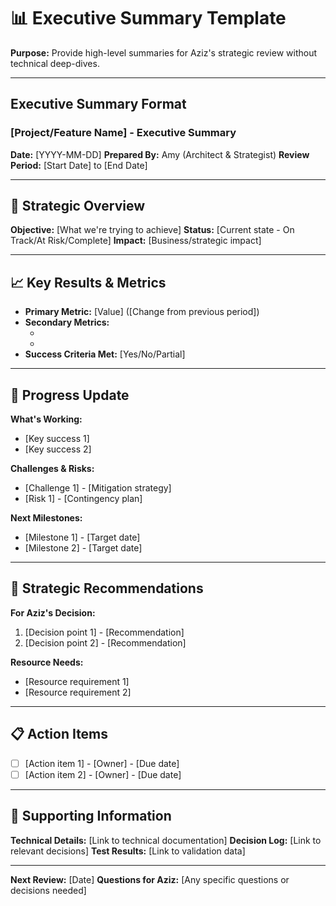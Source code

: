 # 📊 Executive Summary Template

**Purpose:** Provide high-level summaries for Aziz's strategic review without technical deep-dives.

---

## Executive Summary Format

### [Project/Feature Name] - Executive Summary
**Date:** [YYYY-MM-DD]
**Prepared By:** Amy (Architect & Strategist)
**Review Period:** [Start Date] to [End Date]

---

## 🎯 Strategic Overview
**Objective:** [What we're trying to achieve]
**Status:** [Current state - On Track/At Risk/Complete]
**Impact:** [Business/strategic impact]

---

## 📈 Key Results & Metrics
- **Primary Metric:** [Value] ([Change from previous period])
- **Secondary Metrics:** 
  - [Metric 1]: [Value]
  - [Metric 2]: [Value]
- **Success Criteria Met:** [Yes/No/Partial]

---

## 🔄 Progress Update
**What's Working:**
- [Key success 1]
- [Key success 2]

**Challenges & Risks:**
- [Challenge 1] - [Mitigation strategy]
- [Risk 1] - [Contingency plan]

**Next Milestones:**
- [Milestone 1] - [Target date]
- [Milestone 2] - [Target date]

---

## 🎯 Strategic Recommendations
**For Aziz's Decision:**
1. [Decision point 1] - [Recommendation]
2. [Decision point 2] - [Recommendation]

**Resource Needs:**
- [Resource requirement 1]
- [Resource requirement 2]

---

## 📋 Action Items
- [ ] [Action item 1] - [Owner] - [Due date]
- [ ] [Action item 2] - [Owner] - [Due date]

---

## 🔗 Supporting Information
**Technical Details:** [Link to technical documentation]
**Decision Log:** [Link to relevant decisions]
**Test Results:** [Link to validation data]

---

**Next Review:** [Date]
**Questions for Aziz:** [Any specific questions or decisions needed]
